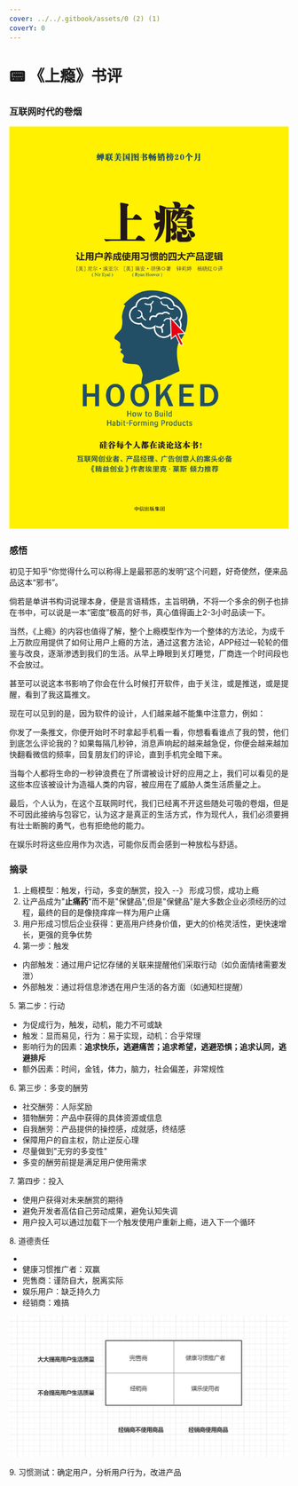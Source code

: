 ```yaml
---
cover: ../../.gitbook/assets/0 (2) (1)
coverY: 0
---
```


# 📟 《上瘾》书评

### 互联网时代的卷烟

![](<../../.gitbook/assets/0 (2) (1)>)

### 感悟

初见于知乎“你觉得什么可以称得上是最邪恶的发明”这个问题，好奇使然，便来品品这本“邪书”。

倘若是单讲书构词说理本身，便是言语精炼，主旨明确，不将一个多余的例子也排在书中，可以说是一本“密度”极高的好书，真心值得画上2-3小时品读一下。

当然，《上瘾》的内容也值得了解，整个上瘾模型作为一个整体的方法论，为成千上万款应用提供了如何让用户上瘾的方法，通过这套方法论，APP经过一轮轮的借鉴与改良，逐渐渗透到我们的生活。从早上睁眼到关灯睡觉，厂商连一个时间段也不会放过。

甚至可以说这本书影响了你会在什么时候打开软件，由于关注，或是推送，或是提醒，看到了我这篇推文。

现在可以见到的是，因为软件的设计，人们越来越不能集中注意力，例如：

你发了一条推文，你便开始时不时拿起手机看一看，你想看看谁点了我的赞，他们到底怎么评论我的？如果每隔几秒钟，消息声响起的越来越急促，你便会越来越加快翻看微信的频率，回复朋友们的评论，直到手机完全暗下来。

当每个人都将生命的一秒钟浪费在了所谓被设计好的应用之上，我们可以看见的是这些本应该被设计为造福人类的内容，被应用在了威胁人类生活质量之上。

最后，个人认为，在这个互联网时代，我们已经离不开这些随处可吸的卷烟，但是不可因此接纳与包容它，认为这才是真正的生活方式，作为现代人，我们必须要拥有壮士断腕的勇气，也有拒绝他的能力。

在娱乐时将这些应用作为次选，可能你反而会感到一种放松与舒适。

### 摘录

1. 上瘾模型：触发，行动，多变的酬赏，投入 --》 形成习惯，成功上瘾
2. 让产品成为"**止痛药**"而不是"保健品",但是"保健品"是大多数企业必须经历的过程，最终的目的是像挠痒痒一样为用户止痛
3. 用户形成习惯后企业获得：更高用户终身价值，更大的价格灵活性，更快速增长，更强的竞争优势
4. 第一步：触发

* 内部触发：通过用户记忆存储的关联来提醒他们采取行动（如负面情绪需要发泄）
* 外部触发：通过将信息渗透在用户生活的各方面（如通知栏提醒）

&#x20; 5\. 第二步：行动

* 为促成行为，触发，动机，能力不可或缺
* 触发：显而易见，行为：易于实现，动机：合乎常理
* 影响行为的因素：**追求快乐，逃避痛苦；追求希望，逃避恐惧；追求认同，逃避排斥**
* 额外因素：时间，金钱，体力，脑力，社会偏差，非常规性

&#x20; 6\. 第三步：多变的酬劳

* 社交酬劳：人际奖励
* 猎物酬劳：产品中获得的具体资源或信息
* 自我酬劳：产品提供的操控感，成就感，终结感
* 保障用户的自主权，防止逆反心理
* 尽量做到"无穷的多变性"
* 多变的酬劳前提是满足用户使用需求

&#x20; 7\. 第四步：投入

* 使用户获得对未来酬赏的期待
* 避免开发者高估自己劳动成果，避免认知失调
* 用户投入可以通过加载下一个触发使用户重新上瘾，进入下一个循环

&#x20;8\. 道德责任

*
* 健康习惯推广者：双赢
* 兜售商：谨防自大，脱离实际
* 娱乐用户：缺乏持久力
* 经销商：难搞

![](<../../.gitbook/assets/1 (1) (1)>)

&#x20; 9\. 习惯测试：确定用户，分析用户行为，改进产品
